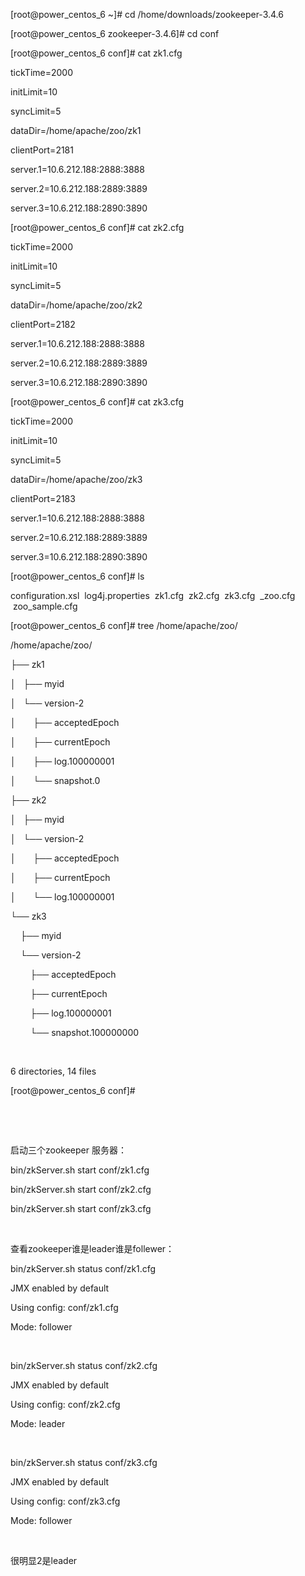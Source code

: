<p>[root@power_centos_6 ~]# cd /home/downloads/zookeeper-3.4.6</p>
<p>[root@power_centos_6 zookeeper-3.4.6]# cd conf</p>
<p>[root@power_centos_6 conf]# cat zk1.cfg&nbsp;</p>
<p>tickTime=2000</p>
<p>initLimit=10</p>
<p>syncLimit=5</p>
<p>dataDir=/home/apache/zoo/zk1</p>
<p>clientPort=2181</p>
<p>server.1=10.6.212.188:2888:3888</p>
<p>server.2=10.6.212.188:2889:3889</p>
<p>server.3=10.6.212.188:2890:3890</p>
<p>[root@power_centos_6 conf]# cat zk2.cfg&nbsp;</p>
<p>tickTime=2000</p>
<p>initLimit=10</p>
<p>syncLimit=5</p>
<p>dataDir=/home/apache/zoo/zk2</p>
<p>clientPort=2182</p>
<p>server.1=10.6.212.188:2888:3888</p>
<p>server.2=10.6.212.188:2889:3889</p>
<p>server.3=10.6.212.188:2890:3890</p>
<p>[root@power_centos_6 conf]# cat zk3.cfg&nbsp;</p>
<p>tickTime=2000</p>
<p>initLimit=10</p>
<p>syncLimit=5</p>
<p>dataDir=/home/apache/zoo/zk3</p>
<p>clientPort=2183</p>
<p>server.1=10.6.212.188:2888:3888</p>
<p>server.2=10.6.212.188:2889:3889</p>
<p>server.3=10.6.212.188:2890:3890</p>
<p>[root@power_centos_6 conf]# ls</p>
<p>configuration.xsl &nbsp;log4j.properties &nbsp;zk1.cfg &nbsp;zk2.cfg &nbsp;zk3.cfg &nbsp;_zoo.cfg &nbsp;zoo_sample.cfg</p>
<p>[root@power_centos_6 conf]# tree /home/apache/zoo/</p>
<p>/home/apache/zoo/</p>
<p>├── zk1</p>
<p>│ &nbsp; ├── myid</p>
<p>│ &nbsp; └── version-2</p>
<p>│ &nbsp; &nbsp; &nbsp; ├── acceptedEpoch</p>
<p>│ &nbsp; &nbsp; &nbsp; ├── currentEpoch</p>
<p>│ &nbsp; &nbsp; &nbsp; ├── log.100000001</p>
<p>│ &nbsp; &nbsp; &nbsp; └── snapshot.0</p>
<p>├── zk2</p>
<p>│ &nbsp; ├── myid</p>
<p>│ &nbsp; └── version-2</p>
<p>│ &nbsp; &nbsp; &nbsp; ├── acceptedEpoch</p>
<p>│ &nbsp; &nbsp; &nbsp; ├── currentEpoch</p>
<p>│ &nbsp; &nbsp; &nbsp; └── log.100000001</p>
<p>└── zk3</p>
<p>&nbsp; &nbsp; ├── myid</p>
<p>&nbsp; &nbsp; └── version-2</p>
<p>&nbsp; &nbsp; &nbsp; &nbsp; ├── acceptedEpoch</p>
<p>&nbsp; &nbsp; &nbsp; &nbsp; ├── currentEpoch</p>
<p>&nbsp; &nbsp; &nbsp; &nbsp; ├── log.100000001</p>
<p>&nbsp; &nbsp; &nbsp; &nbsp; └── snapshot.100000000</p>
<p><br></p>
<p>6 directories, 14 files</p>
<p>[root@power_centos_6 conf]#&nbsp;</p>
<p><br></p>
<p><br></p>
<p>启动三个zookeeper 服务器：</p>
<p>bin/zkServer.sh start conf/zk1.cfg</p>
<p>bin/zkServer.sh start conf/zk2.cfg</p>
<p>bin/zkServer.sh start conf/zk3.cfg</p>
<p><br></p>
<p>查看zookeeper谁是leader谁是follewer：</p>
<p>bin/zkServer.sh status conf/zk1.cfg</p>
<p>JMX enabled by default</p>
<p>Using config: conf/zk1.cfg</p>
<p>Mode: follower</p>
<p><br></p>
<p>bin/zkServer.sh status conf/zk2.cfg</p>
<p>JMX enabled by default</p>
<p>Using config: conf/zk2.cfg</p>
<p>Mode: leader</p>
<p><br></p>
<p>bin/zkServer.sh status conf/zk3.cfg</p>
<p>JMX enabled by default</p>
<p>Using config: conf/zk3.cfg</p>
<p>Mode: follower</p>
<p><br></p>
<p>很明显2是leader</p>
